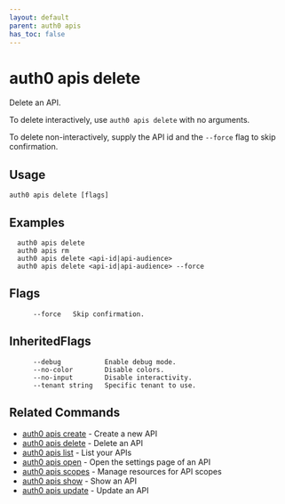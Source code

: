 ```yaml
---
layout: default
parent: auth0 apis
has_toc: false
---
```

# auth0 apis delete

Delete an API.

To delete interactively, use `auth0 apis delete` with no arguments.

To delete non-interactively, supply the API id and the `--force` flag to skip confirmation.

## Usage
```
auth0 apis delete [flags]
```

## Examples

```
  auth0 apis delete 
  auth0 apis rm
  auth0 apis delete <api-id|api-audience>
  auth0 apis delete <api-id|api-audience> --force
```


## Flags

```
      --force   Skip confirmation.
```


## InheritedFlags

```
      --debug           Enable debug mode.
      --no-color        Disable colors.
      --no-input        Disable interactivity.
      --tenant string   Specific tenant to use.
```


## Related Commands

- [auth0 apis create](auth0_apis_create.md) - Create a new API
- [auth0 apis delete](auth0_apis_delete.md) - Delete an API
- [auth0 apis list](auth0_apis_list.md) - List your APIs
- [auth0 apis open](auth0_apis_open.md) - Open the settings page of an API
- [auth0 apis scopes](auth0_apis_scopes.md) - Manage resources for API scopes
- [auth0 apis show](auth0_apis_show.md) - Show an API
- [auth0 apis update](auth0_apis_update.md) - Update an API


